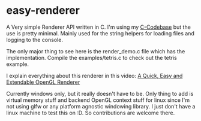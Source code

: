 # easy-renderer

A Very simple Renderer API written in C.
I'm using my [C-Codebase](https://github.com/PixelRifts/c-codebase) but the use is pretty minimal.
Mainly used for the string helpers for loading files and logging to the console.

The only major thing to see here is the render_demo.c file which has the implementation.
Compile the examples/tetris.c to check out the tetris example.

I explain everything about this renderer in this video: [A Quick, Easy and Extendable OpenGL Renderer](https://www.youtube.com/watch?v=NPnQF4yABwg)

Currently windows only, but it really doesn't have to be. Only thing to add is virtual memory stuff and backend OpenGL context stuff for linux since I'm not using glfw or any platform agnostic windowing library. I just don't have a linux machine to test this on :D. So contributions are welcome there.
